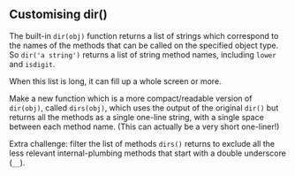 ## Customising dir()

The built-in `dir(obj)` function returns a list of strings which correspond to the names of the methods that can be called on the specified object type. So `dir('a string')` returns a list of string method names, including `lower` and `isdigit`.

When this list is long, it can fill up a whole screen or more.

Make a new function which is a more compact/readable version of `dir(obj)`, called `dirs(obj)`, which uses the output of the original `dir()` but returns all the methods as a single one-line string, with a single space between each method name. (This can actually be a very short one-liner!)

Extra challenge: filter the list of methods `dirs()` returns to exclude all the less relevant internal-plumbing methods that start with a double underscore (`__`).
